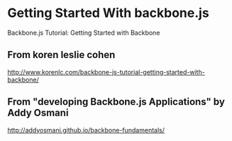 Getting Started With backbone.js
================================

Backbone.js Tutorial: Getting Started with Backbone

From koren leslie cohen
-----------------------------------------------

http://www.korenlc.com/backbone-js-tutorial-getting-started-with-backbone/

From "developing Backbone.js Applications" by Addy Osmani
---------------------------------------------------------

http://addyosmani.github.io/backbone-fundamentals/

